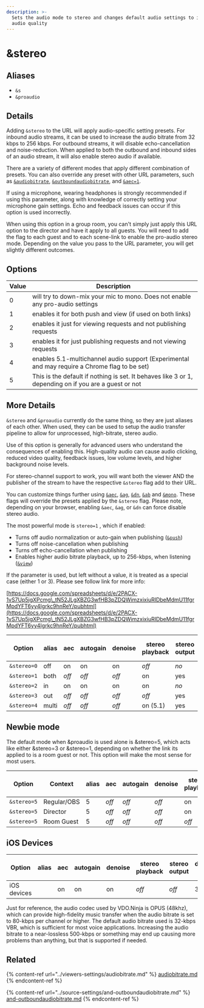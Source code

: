 ```yaml
---
description: >-
  Sets the audio mode to stereo and changes default audio settings to improve
  audio quality
---
```


# \&stereo

## Aliases

* `&s`
* `&proaudio`

## Details

Adding `&stereo` to the URL will apply audio-specific setting presets. For inbound audio streams, it can be used to increase the audio bitrate from 32 kbps to 256 kbps. For outbound streams, it will disable echo-cancellation and noise-reduction. When applied to both the outbound and inbound sides of an audio stream, it will also enable stereo audio if available.

There are a variety of different modes that apply different combination of presets. You can also override any preset with other URL parameters, such as [`&audiobitrate`](../viewers-settings/audiobitrate.md), [`&outboundaudiobitrate`](../source-settings/and-outboundaudiobitrate.md), and [`&aec=1`](../source-settings/aec.md).&#x20;

If using a microphone, wearing headphones is strongly recommended if using this parameter, along with knowledge of correctly setting your microphone gain settings. Echo and feedback issues can occur if this option is used incorrectly.

When using this option in a group room, you can't simply just apply this URL option to the director and have it apply to all guests. You will need to add the flag to each guest and to each scene-link to enable the pro-audio stereo mode. Depending on the value you pass to the URL parameter, you will get slightly different outcomes.

## Options

| Value | Description                                                                                           |
| ----- | ----------------------------------------------------------------------------------------------------- |
| 0     | will try to down-mix your mic to mono. Does not enable any pro-audio settings                         |
| 1     | enables it for both push and view (if used on both links)                                             |
| 2     | enables it just for viewing requests and not publishing requests                                      |
| 3     | enables it for just publishing requests and not viewing requests                                      |
| 4     | enables 5.1-multichannel audio support (Experimental and may require a Chrome flag to be set)         |
| 5     | This is the default if nothing is set. It behaves like 3 or 1, depending on if you are a guest or not |

## More Details

`&stereo` and `&proaudio` currently do the same thing, so they are just aliases of each other. When used, they can be used to setup the audio transfer pipeline to allow for unprocessed, high-bitrate, stereo audio. &#x20;

Use of this option is generally for advanced users who understand the consequences of enabling this. High-quality audio can cause audio clicking, reduced video quality, feedback issues, low volume levels, and higher background noise levels.

For stereo-channel support to work, you will want both the viewer AND the publisher of the stream to have the respective `&stereo` flag add to their URL.&#x20;

You can customize things further using [`&aec`](../source-settings/aec.md), [`&ag`](../source-settings/autogain.md), [`&dn`](../source-settings/and-denoise.md), [`&ab`](../viewers-settings/audiobitrate.md) and [`&mono`](../viewers-settings/mono.md). These flags will override the presets applied by the `&stereo` flag.  Please note, depending on your browser, enabling `&aec`, `&ag`, or `&dn` can force disable stereo audio.

The most powerful mode is `stereo=1` , which if enabled:

* Turns off audio normalization or auto-gain when publishing ([`&push`](../source-settings/push.md))
* Turns off noise-cancellation when publishing
* Turns off echo-cancellation when publishing
* Enables higher audio bitrate playback, up to 256-kbps, when listening ([`&view`](../viewers-settings/view.md))

If the parameter is used, but left without a value, it is treated as a special case (either 1 or 3). Please see follow link for more info:&#x20;

[https://docs.google.com/spreadsheets/d/e/2PACX-1vS7Up5jgXPcmg\_tN52JLgXBZG3wfHB3pZDQWimzxixiuRIDbeMdmU11fgrMpdYFT6yy4Igrkc9hnReY/pubhtml](https://docs.google.com/spreadsheets/d/e/2PACX-1vS7Up5jgXPcmg\_tN52JLgXBZG3wfHB3pZDQWimzxixiuRIDbeMdmU11fgrMpdYFT6yy4Igrkc9hnReY/pubhtml)

|    Option   | alias | aec   | autogain | denoise | stereo playback | stereo output | default ab in | max ab out | limited ab in | cbr  |
| :---------: | ----- | ----- | -------- | ------- | --------------- | ------------- | ------------- | ---------- | ------------- | ---- |
| `&stereo=0` | off   | on    | on       | on      | _off_           | _no_          | 32            | 510        | 510           | _no_ |
| `&stereo=1` | both  | _off_ | _off_    | _off_   | on              | yes           | 256           | 510        | 510           | yes  |
| `&stereo=2` | in    | on    | on       | on      | on              | _no_          | 256           | 510        | 510           | yes  |
| `&stereo=3` | out   | _off_ | _off_    | _off_   | _off_           | yes           | 32            | 510        | 510           | _no_ |
| `&stereo=4` | multi | _off_ | _off_    | _off_   | on (5.1)        | yes           | 256           | 510        | 510           | yes  |

## Newbie mode

The default mode when \&proaudio is used alone is \&stereo=5, which acts like either \&stereo=3 or \&stereo=1, depending on whether the link its applied to is a room guest or not. This option will make the most sense for most users.

| Option      | Context     | alias | aec   | autogain | denoise | stereo playback | stereo output | default ab in | max ab out | limited ab in | cbr  |
| ----------- | ----------- | ----- | ----- | -------- | ------- | --------------- | ------------- | ------------- | ---------- | ------------- | ---- |
| `&stereo=5` | Regular/OBS | 5     | _off_ | _off_    | _off_   | on              | yes           | 256           | 510        | 510           | yes  |
| `&stereo=5` | Director    | 5     | _off_ | _off_    | _off_   | on              | yes           | 32            | 510        | 510           | _no_ |
| `&stereo=5` | Room Guest  | 5     | _off_ | _off_    | _off_   | _off_           | yes           | 32            | 510        | 510           | _no_ |

## iOS Devices

| Option      | alias | aec | autogain | denoise | stereo playback | stereo output | default ab in | max ab out | limited ab in | cbr  |
| ----------- | ----- | --- | -------- | ------- | --------------- | ------------- | ------------- | ---------- | ------------- | ---- |
| iOS devices |       | on  | on       | on      | _off_           | _off_         | 32            | 32         | 32            | _no_ |

Just for reference, the audio codec used by VDO.Ninja is OPUS (48khz), which can provide high-fidelity music transfer when the audio bitrate is set to 80-kbps per channel or higher. The default audio bitrate used is 32-kbps VBR, which is sufficient for most voice applications. Increasing the audio bitrate to a near-lossless 500-kbps or something may end up causing more problems than anything, but that is supported if needed.

## Related

{% content-ref url="../viewers-settings/audiobitrate.md" %}
[audiobitrate.md](../viewers-settings/audiobitrate.md)
{% endcontent-ref %}

{% content-ref url="../source-settings/and-outboundaudiobitrate.md" %}
[and-outboundaudiobitrate.md](../source-settings/and-outboundaudiobitrate.md)
{% endcontent-ref %}
